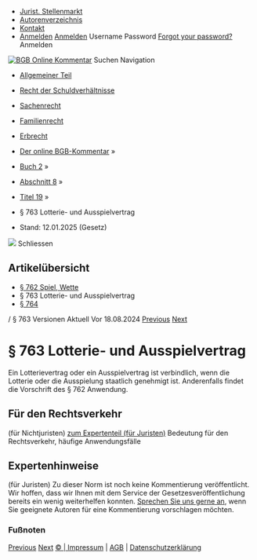   * [Jurist. Stellenmarkt](https://bgb.kommentar.de/Buch-2/Abschnitt-8/Titel-19/</job-board> "Jurist. Stellenmarkt")
  * [Autorenverzeichnis](https://bgb.kommentar.de/Buch-2/Abschnitt-8/Titel-19/</Autorenverzeichnis> "Autorenverzeichnis")
  * [Kontakt](https://bgb.kommentar.de/Buch-2/Abschnitt-8/Titel-19/</Kontakt>)
  * [Anmelden](https://bgb.kommentar.de/Buch-2/Abschnitt-8/Titel-19/<#login> "show login form") [Anmelden](https://bgb.kommentar.de/Buch-2/Abschnitt-8/Titel-19/<#> "hide login form") Username Password
[Forgot your password?](https://bgb.kommentar.de/Buch-2/Abschnitt-8/Titel-19/</user/forgotpassword>) Anmelden 


[![BGB Online Kommentar](https://bgb.kommentar.de/extension/bgb/design/bgb/images/logo.png)](https://bgb.kommentar.de/Buch-2/Abschnitt-8/Titel-19/</> "BGB Online Kommentar")
Suchen
Navigation
  * [Allgemeiner Teil](https://bgb.kommentar.de/Buch-2/Abschnitt-8/Titel-19/</Buch-1>)
  * [Recht der Schuldverhältnisse](https://bgb.kommentar.de/Buch-2/Abschnitt-8/Titel-19/</Buch-2>)
  * [Sachenrecht](https://bgb.kommentar.de/Buch-2/Abschnitt-8/Titel-19/</Buch-3>)
  * [Familienrecht](https://bgb.kommentar.de/Buch-2/Abschnitt-8/Titel-19/</Buch-4>)
  * [Erbrecht](https://bgb.kommentar.de/Buch-2/Abschnitt-8/Titel-19/</Buch-5>)


  * [Der online BGB-Kommentar](https://bgb.kommentar.de/Buch-2/Abschnitt-8/Titel-19/</>) »
  * [Buch 2](https://bgb.kommentar.de/Buch-2/Abschnitt-8/Titel-19/</Buch-2>) »
  * [Abschnitt 8](https://bgb.kommentar.de/Buch-2/Abschnitt-8/Titel-19/</Buch-2/Abschnitt-8>) »
  * [Titel 19](https://bgb.kommentar.de/Buch-2/Abschnitt-8/Titel-19/</Buch-2/Abschnitt-8/Titel-19>) »
  * § 763 Lotterie- und Ausspielvertrag 
  * Stand: 12.01.2025 (Gesetz) 


![](https://vg01.met.vgwort.de/na/1c9909529ead4f509072c06d9081a7d5)
Schliessen 
## Artikelübersicht
  * [ § 762 Spiel, Wette ](https://bgb.kommentar.de/Buch-2/Abschnitt-8/Titel-19/</Buch-2/Abschnitt-8/Titel-19/Spiel-Wette>)
  * § 763 Lotterie- und Ausspielvertrag 
  * [ § 764 ](https://bgb.kommentar.de/Buch-2/Abschnitt-8/Titel-19/</Buch-2/Abschnitt-8/Titel-19/node_1188>)


/ § 763 
Versionen  Aktuell Vor 18.08.2024
[Previous](https://bgb.kommentar.de/Buch-2/Abschnitt-8/Titel-19/</Buch-2/Abschnitt-8/Titel-19/Spiel-Wette> "§ 762 Spiel, Wette") [Next](https://bgb.kommentar.de/Buch-2/Abschnitt-8/Titel-19/</Buch-2/Abschnitt-8/Titel-19/node_1188> "§ 764 ")
# § 763 Lotterie- und Ausspielvertrag
Ein Lotterievertrag oder ein Ausspielvertrag ist verbindlich, wenn die Lotterie oder die Ausspielung staatlich genehmigt ist. Anderenfalls findet die Vorschrift des § 762 Anwendung.
## Für den Rechtsverkehr 
(für Nichtjuristen)
[zum Expertenteil (für Juristen)](https://bgb.kommentar.de/Buch-2/Abschnitt-8/Titel-19/<#expertenhinweise>)
Bedeutung für den Rechtsverkehr, häufige Anwendungsfälle
## Expertenhinweise
(für Juristen)
Zu dieser Norm ist noch keine Kommentierung veröffentlicht. Wir hoffen, dass wir Ihnen mit dem Service der Gesetzesveröffentlichung bereits ein wenig weiterhelfen konnten. [Sprechen Sie uns gerne an](https://bgb.kommentar.de/Buch-2/Abschnitt-8/Titel-19/</Kontakt>), wenn Sie geeignete Autoren für eine Kommentierung vorschlagen möchten. 
### Fußnoten
[Previous](https://bgb.kommentar.de/Buch-2/Abschnitt-8/Titel-19/</Buch-2/Abschnitt-8/Titel-19/Spiel-Wette> "§ 762 Spiel, Wette") [Next](https://bgb.kommentar.de/Buch-2/Abschnitt-8/Titel-19/</Buch-2/Abschnitt-8/Titel-19/node_1188> "§ 764 ")
[© | Impressum](https://bgb.kommentar.de/Buch-2/Abschnitt-8/Titel-19/</Kontakt>) | [AGB](https://bgb.kommentar.de/Buch-2/Abschnitt-8/Titel-19/</AGB>) | [Datenschutzerklärung](https://bgb.kommentar.de/Buch-2/Abschnitt-8/Titel-19/</Datenschutzerklaerung-fuer-Leser>)
